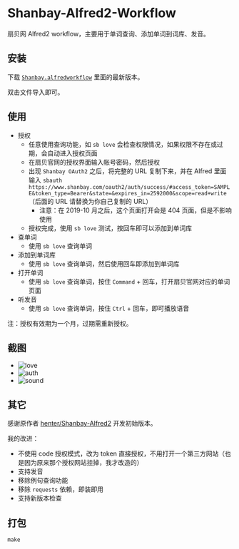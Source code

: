 # Shanbay-Alfred2-Workflow

扇贝网 Alfred2 workflow，主要用于单词查询、添加单词到词库、发音。


## 安装

下载 [`Shanbay.alfredworkflow`](https://github.com/alswl/shanbay-alfred2/releases) 里面的最新版本。

双击文件导入即可。


## 使用

-   授权
    -   任意使用查询功能，如 `sb love` 会检查权限情况，如果权限不存在或过期，会自动进入授权页面
    -   在扇贝官网的授权界面输入帐号密码，然后授权
    -   出现 `Shanbay OAuth2` 之后，将完整的 URL 复制下来，并在 Alfred 里面输入
        `sbauth https://www.shanbay.com/oauth2/auth/success/#access_token=SAMPLE&token_type=Bearer&state=&expires_in=2592000&scope=read+write`
        （后面的 URL 请替换为你自己复制的 URL）
        -   注意：在 2019-10 月之后，这个页面打开会是 404 页面，但是不影响使用
    -   授权完成，使用 `sb love` 测试，按回车即可以添加到单词库
-   查单词
    -   使用 `sb love` 查询单词
-   添加到单词库
    -   使用 `sb love` 查询单词，然后使用回车即添加到单词库
-   打开单词
    -   使用 `sb love` 查询单词，按住 `Command` + 回车，打开扇贝官网对应的单词页面
-   听发音
    -   使用 `sb love` 查询单词，按住 `Ctrl` + 回车，即可播放语音


注：授权有效期为一个月，过期需重新授权。


## 截图

-   ![love](https://github.com/alswl/shanbay-alfred2/raw/master/snapshot/sb_love.png)
-   ![auth](https://github.com/alswl/shanbay-alfred2/raw/master/snapshot/sb_auth.png)
-   ![sound](https://github.com/alswl/shanbay-alfred2/raw/master/snapshot/sb_sound.png)


## 其它

感谢原作者 [henter/Shanbay-Alfred2](https://github.com/henter/Shanbay-Alfred2)  开发初始版本。

我的改进：

-   不使用 code 授权模式，改为 token 直接授权，不用打开一个第三方网站（也是因为原来那个授权网站挂掉，我才改造的）
-   支持发音
-   移除例句查询功能
-   移除 `requests` 依赖，即装即用
-   支持新版本检查


## 打包

```
make
```
